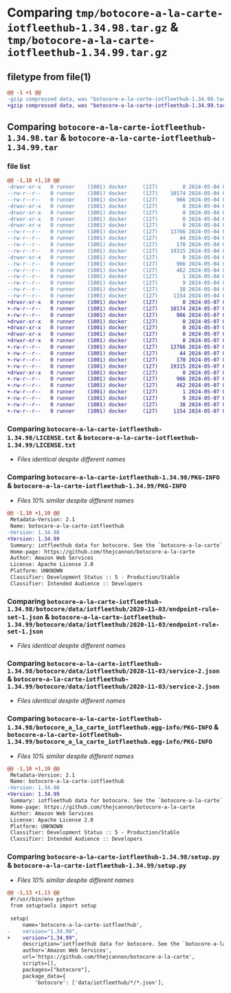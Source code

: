 # Comparing `tmp/botocore-a-la-carte-iotfleethub-1.34.98.tar.gz` & `tmp/botocore-a-la-carte-iotfleethub-1.34.99.tar.gz`

## filetype from file(1)

```diff
@@ -1 +1 @@
-gzip compressed data, was "botocore-a-la-carte-iotfleethub-1.34.98.tar", last modified: Sat May  4 01:01:26 2024, max compression
+gzip compressed data, was "botocore-a-la-carte-iotfleethub-1.34.99.tar", last modified: Tue May  7 01:02:28 2024, max compression
```

## Comparing `botocore-a-la-carte-iotfleethub-1.34.98.tar` & `botocore-a-la-carte-iotfleethub-1.34.99.tar`

### file list

```diff
@@ -1,18 +1,18 @@
-drwxr-xr-x   0 runner    (1001) docker     (127)        0 2024-05-04 01:01:26.458137 botocore-a-la-carte-iotfleethub-1.34.98/
--rw-r--r--   0 runner    (1001) docker     (127)    10174 2024-05-04 01:01:26.000000 botocore-a-la-carte-iotfleethub-1.34.98/LICENSE.txt
--rw-r--r--   0 runner    (1001) docker     (127)      966 2024-05-04 01:01:26.458137 botocore-a-la-carte-iotfleethub-1.34.98/PKG-INFO
-drwxr-xr-x   0 runner    (1001) docker     (127)        0 2024-05-04 01:01:26.454137 botocore-a-la-carte-iotfleethub-1.34.98/botocore/
-drwxr-xr-x   0 runner    (1001) docker     (127)        0 2024-05-04 01:01:26.454137 botocore-a-la-carte-iotfleethub-1.34.98/botocore/data/
-drwxr-xr-x   0 runner    (1001) docker     (127)        0 2024-05-04 01:01:26.454137 botocore-a-la-carte-iotfleethub-1.34.98/botocore/data/iotfleethub/
-drwxr-xr-x   0 runner    (1001) docker     (127)        0 2024-05-04 01:01:26.458137 botocore-a-la-carte-iotfleethub-1.34.98/botocore/data/iotfleethub/2020-11-03/
--rw-r--r--   0 runner    (1001) docker     (127)    13766 2024-05-04 01:01:11.000000 botocore-a-la-carte-iotfleethub-1.34.98/botocore/data/iotfleethub/2020-11-03/endpoint-rule-set-1.json
--rw-r--r--   0 runner    (1001) docker     (127)       44 2024-05-04 01:01:11.000000 botocore-a-la-carte-iotfleethub-1.34.98/botocore/data/iotfleethub/2020-11-03/examples-1.json
--rw-r--r--   0 runner    (1001) docker     (127)      170 2024-05-04 01:01:11.000000 botocore-a-la-carte-iotfleethub-1.34.98/botocore/data/iotfleethub/2020-11-03/paginators-1.json
--rw-r--r--   0 runner    (1001) docker     (127)    19315 2024-05-04 01:01:11.000000 botocore-a-la-carte-iotfleethub-1.34.98/botocore/data/iotfleethub/2020-11-03/service-2.json
-drwxr-xr-x   0 runner    (1001) docker     (127)        0 2024-05-04 01:01:26.458137 botocore-a-la-carte-iotfleethub-1.34.98/botocore_a_la_carte_iotfleethub.egg-info/
--rw-r--r--   0 runner    (1001) docker     (127)      966 2024-05-04 01:01:26.000000 botocore-a-la-carte-iotfleethub-1.34.98/botocore_a_la_carte_iotfleethub.egg-info/PKG-INFO
--rw-r--r--   0 runner    (1001) docker     (127)      462 2024-05-04 01:01:26.000000 botocore-a-la-carte-iotfleethub-1.34.98/botocore_a_la_carte_iotfleethub.egg-info/SOURCES.txt
--rw-r--r--   0 runner    (1001) docker     (127)        1 2024-05-04 01:01:26.000000 botocore-a-la-carte-iotfleethub-1.34.98/botocore_a_la_carte_iotfleethub.egg-info/dependency_links.txt
--rw-r--r--   0 runner    (1001) docker     (127)        9 2024-05-04 01:01:26.000000 botocore-a-la-carte-iotfleethub-1.34.98/botocore_a_la_carte_iotfleethub.egg-info/top_level.txt
--rw-r--r--   0 runner    (1001) docker     (127)       38 2024-05-04 01:01:26.458137 botocore-a-la-carte-iotfleethub-1.34.98/setup.cfg
--rw-r--r--   0 runner    (1001) docker     (127)     1154 2024-05-04 01:01:26.000000 botocore-a-la-carte-iotfleethub-1.34.98/setup.py
+drwxr-xr-x   0 runner    (1001) docker     (127)        0 2024-05-07 01:02:28.500097 botocore-a-la-carte-iotfleethub-1.34.99/
+-rw-r--r--   0 runner    (1001) docker     (127)    10174 2024-05-07 01:02:28.000000 botocore-a-la-carte-iotfleethub-1.34.99/LICENSE.txt
+-rw-r--r--   0 runner    (1001) docker     (127)      966 2024-05-07 01:02:28.500097 botocore-a-la-carte-iotfleethub-1.34.99/PKG-INFO
+drwxr-xr-x   0 runner    (1001) docker     (127)        0 2024-05-07 01:02:28.500097 botocore-a-la-carte-iotfleethub-1.34.99/botocore/
+drwxr-xr-x   0 runner    (1001) docker     (127)        0 2024-05-07 01:02:28.500097 botocore-a-la-carte-iotfleethub-1.34.99/botocore/data/
+drwxr-xr-x   0 runner    (1001) docker     (127)        0 2024-05-07 01:02:28.500097 botocore-a-la-carte-iotfleethub-1.34.99/botocore/data/iotfleethub/
+drwxr-xr-x   0 runner    (1001) docker     (127)        0 2024-05-07 01:02:28.500097 botocore-a-la-carte-iotfleethub-1.34.99/botocore/data/iotfleethub/2020-11-03/
+-rw-r--r--   0 runner    (1001) docker     (127)    13766 2024-05-07 01:02:10.000000 botocore-a-la-carte-iotfleethub-1.34.99/botocore/data/iotfleethub/2020-11-03/endpoint-rule-set-1.json
+-rw-r--r--   0 runner    (1001) docker     (127)       44 2024-05-07 01:02:10.000000 botocore-a-la-carte-iotfleethub-1.34.99/botocore/data/iotfleethub/2020-11-03/examples-1.json
+-rw-r--r--   0 runner    (1001) docker     (127)      170 2024-05-07 01:02:10.000000 botocore-a-la-carte-iotfleethub-1.34.99/botocore/data/iotfleethub/2020-11-03/paginators-1.json
+-rw-r--r--   0 runner    (1001) docker     (127)    19315 2024-05-07 01:02:10.000000 botocore-a-la-carte-iotfleethub-1.34.99/botocore/data/iotfleethub/2020-11-03/service-2.json
+drwxr-xr-x   0 runner    (1001) docker     (127)        0 2024-05-07 01:02:28.500097 botocore-a-la-carte-iotfleethub-1.34.99/botocore_a_la_carte_iotfleethub.egg-info/
+-rw-r--r--   0 runner    (1001) docker     (127)      966 2024-05-07 01:02:28.000000 botocore-a-la-carte-iotfleethub-1.34.99/botocore_a_la_carte_iotfleethub.egg-info/PKG-INFO
+-rw-r--r--   0 runner    (1001) docker     (127)      462 2024-05-07 01:02:28.000000 botocore-a-la-carte-iotfleethub-1.34.99/botocore_a_la_carte_iotfleethub.egg-info/SOURCES.txt
+-rw-r--r--   0 runner    (1001) docker     (127)        1 2024-05-07 01:02:28.000000 botocore-a-la-carte-iotfleethub-1.34.99/botocore_a_la_carte_iotfleethub.egg-info/dependency_links.txt
+-rw-r--r--   0 runner    (1001) docker     (127)        9 2024-05-07 01:02:28.000000 botocore-a-la-carte-iotfleethub-1.34.99/botocore_a_la_carte_iotfleethub.egg-info/top_level.txt
+-rw-r--r--   0 runner    (1001) docker     (127)       38 2024-05-07 01:02:28.500097 botocore-a-la-carte-iotfleethub-1.34.99/setup.cfg
+-rw-r--r--   0 runner    (1001) docker     (127)     1154 2024-05-07 01:02:28.000000 botocore-a-la-carte-iotfleethub-1.34.99/setup.py
```

### Comparing `botocore-a-la-carte-iotfleethub-1.34.98/LICENSE.txt` & `botocore-a-la-carte-iotfleethub-1.34.99/LICENSE.txt`

 * *Files identical despite different names*

### Comparing `botocore-a-la-carte-iotfleethub-1.34.98/PKG-INFO` & `botocore-a-la-carte-iotfleethub-1.34.99/PKG-INFO`

 * *Files 10% similar despite different names*

```diff
@@ -1,10 +1,10 @@
 Metadata-Version: 2.1
 Name: botocore-a-la-carte-iotfleethub
-Version: 1.34.98
+Version: 1.34.99
 Summary: iotfleethub data for botocore. See the `botocore-a-la-carte` package for more info.
 Home-page: https://github.com/thejcannon/botocore-a-la-carte
 Author: Amazon Web Services
 License: Apache License 2.0
 Platform: UNKNOWN
 Classifier: Development Status :: 5 - Production/Stable
 Classifier: Intended Audience :: Developers
```

### Comparing `botocore-a-la-carte-iotfleethub-1.34.98/botocore/data/iotfleethub/2020-11-03/endpoint-rule-set-1.json` & `botocore-a-la-carte-iotfleethub-1.34.99/botocore/data/iotfleethub/2020-11-03/endpoint-rule-set-1.json`

 * *Files identical despite different names*

### Comparing `botocore-a-la-carte-iotfleethub-1.34.98/botocore/data/iotfleethub/2020-11-03/service-2.json` & `botocore-a-la-carte-iotfleethub-1.34.99/botocore/data/iotfleethub/2020-11-03/service-2.json`

 * *Files identical despite different names*

### Comparing `botocore-a-la-carte-iotfleethub-1.34.98/botocore_a_la_carte_iotfleethub.egg-info/PKG-INFO` & `botocore-a-la-carte-iotfleethub-1.34.99/botocore_a_la_carte_iotfleethub.egg-info/PKG-INFO`

 * *Files 10% similar despite different names*

```diff
@@ -1,10 +1,10 @@
 Metadata-Version: 2.1
 Name: botocore-a-la-carte-iotfleethub
-Version: 1.34.98
+Version: 1.34.99
 Summary: iotfleethub data for botocore. See the `botocore-a-la-carte` package for more info.
 Home-page: https://github.com/thejcannon/botocore-a-la-carte
 Author: Amazon Web Services
 License: Apache License 2.0
 Platform: UNKNOWN
 Classifier: Development Status :: 5 - Production/Stable
 Classifier: Intended Audience :: Developers
```

### Comparing `botocore-a-la-carte-iotfleethub-1.34.98/setup.py` & `botocore-a-la-carte-iotfleethub-1.34.99/setup.py`

 * *Files 10% similar despite different names*

```diff
@@ -1,13 +1,13 @@
 #!/usr/bin/env python
 from setuptools import setup
 
 setup(
     name='botocore-a-la-carte-iotfleethub',
-    version="1.34.98",
+    version="1.34.99",
     description='iotfleethub data for botocore. See the `botocore-a-la-carte` package for more info.',
     author='Amazon Web Services',
     url='https://github.com/thejcannon/botocore-a-la-carte',
     scripts=[],
     packages=["botocore"],
     package_data={
         'botocore': ['data/iotfleethub/*/*.json'],
```

